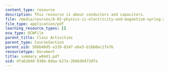 ```yaml
---
content_type: resource
description: This resource is about conductors and capacitors.
file: /media/courses/8-02-physics-ii-electricity-and-magnetism-spring-2007/dfa628dd936b8daab27a2b66d6472dfa_summary_w04d1.pdf
file_type: application/pdf
learning_resource_types: []
ocw_type: OCWFile
parent_title: Class Activities
parent_type: CourseSection
parent_uid: 588b48d5-a339-0347-e6e5-b16b0ec1fe7b
resourcetype: Document
title: summary_w04d1.pdf
uid: dfa628dd-936b-8daa-b27a-2b66d6472dfa
---
```

